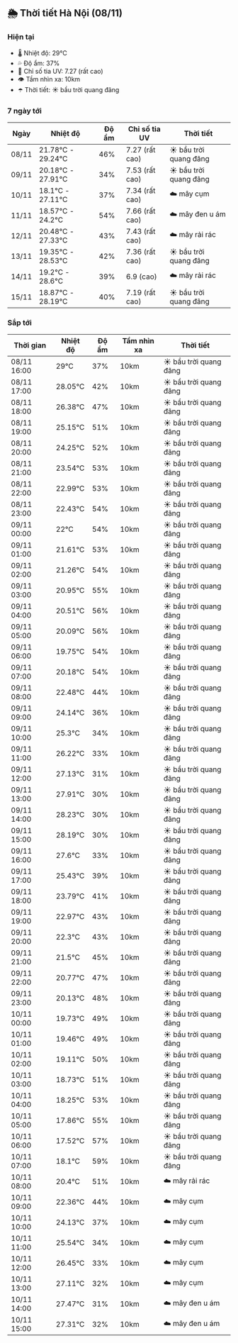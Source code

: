 ## 🌦️ Thời tiết Hà Nội (08/11)

### Hiện tại

- 🌡️ Nhiệt độ: 29℃
- 💦 Độ ẩm: 37%
- 🌟 Chỉ số tia UV: 7.27 (rất cao)
- 👁️ Tầm nhìn xa: 10km
- ☂️ Thời tiết: ☀️ bầu trời quang đãng

### 7 ngày tới

| Ngày | Nhiệt độ | Độ ẩm | Chỉ số tia UV | Thời tiết |
| --- | --- | --- | --- | --- |
| 08/11 | 21.78℃ - 29.24℃ | 46% | 7.27 (rất cao) | ☀️ bầu trời quang đãng |
| 09/11 | 20.18℃ - 27.91℃ | 34% | 7.53 (rất cao) | ☀️ bầu trời quang đãng |
| 10/11 | 18.1℃ - 27.11℃ | 37% | 7.34 (rất cao) | ☁️ mây cụm |
| 11/11 | 18.57℃ - 24.2℃ | 54% | 7.66 (rất cao) | ☁️ mây đen u ám |
| 12/11 | 20.48℃ - 27.33℃ | 43% | 7.43 (rất cao) | ☁️ mây rải rác |
| 13/11 | 19.35℃ - 28.53℃ | 42% | 7.36 (rất cao) | ☀️ bầu trời quang đãng |
| 14/11 | 19.2℃ - 28.6℃ | 39% | 6.9 (cao) | ☁️ mây rải rác |
| 15/11 | 18.87℃ - 28.19℃ | 40% | 7.19 (rất cao) | ☀️ bầu trời quang đãng |

### Sắp tới

| Thời gian | Nhiệt độ | Độ ẩm | Tầm nhìn xa | Thời tiết |
| --- | --- | --- | --- | --- |
| 08/11 16:00 | 29℃ | 37% | 10km | ☀️ bầu trời quang đãng |
| 08/11 17:00 | 28.05℃ | 42% | 10km | ☀️ bầu trời quang đãng |
| 08/11 18:00 | 26.38℃ | 47% | 10km | ☀️ bầu trời quang đãng |
| 08/11 19:00 | 25.15℃ | 51% | 10km | ☀️ bầu trời quang đãng |
| 08/11 20:00 | 24.25℃ | 52% | 10km | ☀️ bầu trời quang đãng |
| 08/11 21:00 | 23.54℃ | 53% | 10km | ☀️ bầu trời quang đãng |
| 08/11 22:00 | 22.99℃ | 53% | 10km | ☀️ bầu trời quang đãng |
| 08/11 23:00 | 22.43℃ | 54% | 10km | ☀️ bầu trời quang đãng |
| 09/11 00:00 | 22℃ | 54% | 10km | ☀️ bầu trời quang đãng |
| 09/11 01:00 | 21.61℃ | 53% | 10km | ☀️ bầu trời quang đãng |
| 09/11 02:00 | 21.26℃ | 54% | 10km | ☀️ bầu trời quang đãng |
| 09/11 03:00 | 20.95℃ | 55% | 10km | ☀️ bầu trời quang đãng |
| 09/11 04:00 | 20.51℃ | 56% | 10km | ☀️ bầu trời quang đãng |
| 09/11 05:00 | 20.09℃ | 56% | 10km | ☀️ bầu trời quang đãng |
| 09/11 06:00 | 19.75℃ | 54% | 10km | ☀️ bầu trời quang đãng |
| 09/11 07:00 | 20.18℃ | 54% | 10km | ☀️ bầu trời quang đãng |
| 09/11 08:00 | 22.48℃ | 44% | 10km | ☀️ bầu trời quang đãng |
| 09/11 09:00 | 24.14℃ | 36% | 10km | ☀️ bầu trời quang đãng |
| 09/11 10:00 | 25.3℃ | 34% | 10km | ☀️ bầu trời quang đãng |
| 09/11 11:00 | 26.22℃ | 33% | 10km | ☀️ bầu trời quang đãng |
| 09/11 12:00 | 27.13℃ | 31% | 10km | ☀️ bầu trời quang đãng |
| 09/11 13:00 | 27.91℃ | 30% | 10km | ☀️ bầu trời quang đãng |
| 09/11 14:00 | 28.23℃ | 30% | 10km | ☀️ bầu trời quang đãng |
| 09/11 15:00 | 28.19℃ | 30% | 10km | ☀️ bầu trời quang đãng |
| 09/11 16:00 | 27.6℃ | 33% | 10km | ☀️ bầu trời quang đãng |
| 09/11 17:00 | 25.43℃ | 39% | 10km | ☀️ bầu trời quang đãng |
| 09/11 18:00 | 23.79℃ | 41% | 10km | ☀️ bầu trời quang đãng |
| 09/11 19:00 | 22.97℃ | 43% | 10km | ☀️ bầu trời quang đãng |
| 09/11 20:00 | 22.3℃ | 43% | 10km | ☀️ bầu trời quang đãng |
| 09/11 21:00 | 21.5℃ | 45% | 10km | ☀️ bầu trời quang đãng |
| 09/11 22:00 | 20.77℃ | 47% | 10km | ☀️ bầu trời quang đãng |
| 09/11 23:00 | 20.13℃ | 48% | 10km | ☀️ bầu trời quang đãng |
| 10/11 00:00 | 19.73℃ | 49% | 10km | ☀️ bầu trời quang đãng |
| 10/11 01:00 | 19.46℃ | 49% | 10km | ☀️ bầu trời quang đãng |
| 10/11 02:00 | 19.11℃ | 50% | 10km | ☀️ bầu trời quang đãng |
| 10/11 03:00 | 18.73℃ | 51% | 10km | ☀️ bầu trời quang đãng |
| 10/11 04:00 | 18.25℃ | 53% | 10km | ☀️ bầu trời quang đãng |
| 10/11 05:00 | 17.86℃ | 55% | 10km | ☀️ bầu trời quang đãng |
| 10/11 06:00 | 17.52℃ | 57% | 10km | ☀️ bầu trời quang đãng |
| 10/11 07:00 | 18.1℃ | 59% | 10km | ☀️ bầu trời quang đãng |
| 10/11 08:00 | 20.4℃ | 51% | 10km | ☁️ mây rải rác |
| 10/11 09:00 | 22.36℃ | 44% | 10km | ☁️ mây cụm |
| 10/11 10:00 | 24.13℃ | 37% | 10km | ☁️ mây cụm |
| 10/11 11:00 | 25.54℃ | 34% | 10km | ☁️ mây cụm |
| 10/11 12:00 | 26.45℃ | 33% | 10km | ☁️ mây cụm |
| 10/11 13:00 | 27.11℃ | 32% | 10km | ☁️ mây cụm |
| 10/11 14:00 | 27.47℃ | 31% | 10km | ☁️ mây đen u ám |
| 10/11 15:00 | 27.31℃ | 32% | 10km | ☁️ mây đen u ám |
